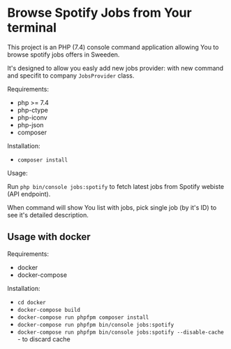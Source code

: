 Browse Spotify Jobs from Your terminal
======================================

This project is an PHP (7.4) console command application 
allowing You to browse spotify jobs offers in Sweeden. 

It's designed to allow you easly add new jobs provider: 
with new command and specifit to company `JobsProvider` class.

Requirements:

 * php >= 7.4
 * php-ctype
 * php-iconv
 * php-json
 * composer
 
Installation:
 
  * `composer install`

Usage:

Run `php bin/console jobs:spotify` to fetch latest jobs from 
Spotify webiste (API endpoint). 

When command will show You list with jobs, pick single job (by it's ID)
to see it's detailed description. 

## Usage with docker
 
Requirements:

 * docker
 * docker-compose
 
Installation:
  
  * `cd docker`
  * `docker-compose build`
  * `docker-compose run phpfpm composer install`
  * `docker-compose run phpfpm bin/console jobs:spotify`
  * `docker-compose run phpfpm bin/console jobs:spotify --disable-cache` - to discard cache
